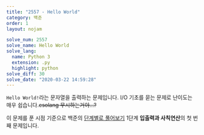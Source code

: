 ```yaml
---
title: "2557 - Hello World"
category: 백준
order: 1
layout: nojam

solve_num: 2557
solve_name: Hello World
solve_lang:
  name: Python 3
  extension: .py
  highlight: python
solve_diff: 30
solve_date: "2020-03-22 14:59:28"
---
```


`Hello World!`라는 문자열을 출력하는 문제입니다. I/O 기초를 묻는 문제로 난이도는 매우 쉽습니다.~~esolang 무시하는거야...?~~

이 문제를 푼 시점 기준으로 백준의 [단계별로 풀어보기](noj.am/p/s) 1단계 **입출력과 사칙연산**의 첫 번째 문제입니다.

